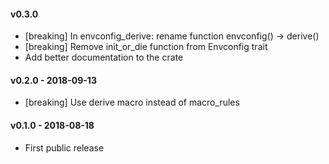 #### v0.3.0
* [breaking] In envconfig_derive: rename function envconfig() -> derive()
* [breaking] Remove init_or_die function from Envconfig trait
* Add better documentation to the crate

#### v0.2.0 - 2018-09-13
* [breaking] Use derive macro instead of macro_rules

#### v0.1.0 - 2018-08-18
* First public release
